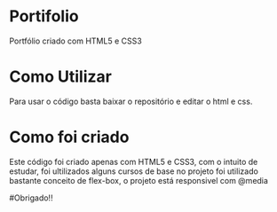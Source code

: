 # Portifolio

Portfólio criado com HTML5 e CSS3

# Como Utilizar

Para usar o código basta baixar o repositório e editar o html e css.

# Como foi criado

Este código foi criado apenas com HTML5 e CSS3, com o intuito de estudar, foi ultilizados alguns cursos de base
no projeto foi utilizado bastante conceito de flex-box, o projeto está responsivel com @media

#Obrigado!!
